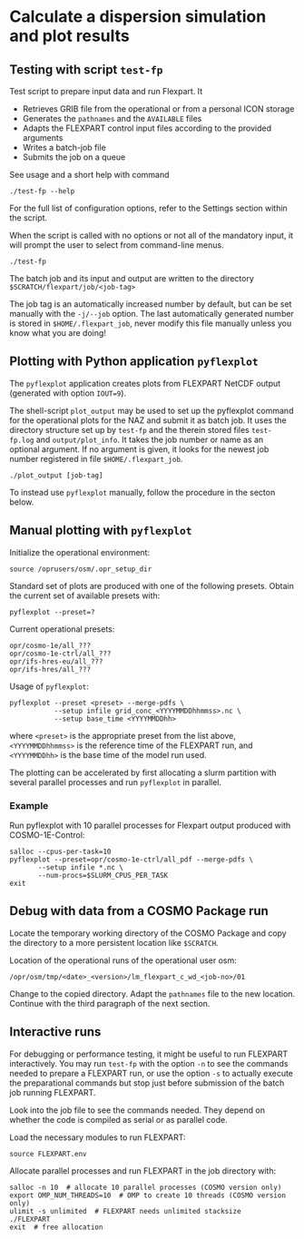 Calculate a dispersion simulation and plot results
==================================================

Testing with script `test-fp`
-----------------------------

Test script to prepare input data and run Flexpart. It
- Retrieves GRIB file from the operational or from a personal ICON storage
- Generates the `pathnames` and the `AVAILABLE` files
- Adapts the FLEXPART control input files according to the provided arguments
- Writes a batch-job file
- Submits the job on a queue

See usage and a short help with command

    ./test-fp --help

For the full list of configuration options, refer to the Settings section within the script.

When the script is called with no options or not all of the mandatory input,
it will prompt the user to select from command-line menus.

    ./test-fp


The batch job and its input and output are written to the directory
`$SCRATCH/flexpart/job/<job-tag>`

The job tag <job-tag> is an automatically increased number by default, but can be
set manually with the `-j/--job` option. The last automatically generated number is stored in
`$HOME/.flexpart_job`, never modify this file manually unless you know what you are doing!


Plotting with Python application `pyflexplot`
---------------------------------------------

The `pyflexplot` application creates plots from FLEXPART NetCDF output (generated with option `IOUT=9`).

The shell-script `plot_output` may be used to set up the pyflexplot command for the
operational plots for the NAZ and submit it as batch job. It uses the directory
structure set up by `test-fp` and the therein stored files `test-fp.log` and
`output/plot_info`. It takes the job number or name as an optional argument. If no argument is given, it looks for the newest job number registered in file `$HOME/.flexpart_job`.

    ./plot_output [job-tag]

To instead use `pyflexplot` manually, follow the procedure in the secton below.

Manual plotting with `pyflexplot`
---------------------------------

Initialize the operational environment:

    source /oprusers/osm/.opr_setup_dir

Standard set of plots are produced with one of the following presets.
Obtain the current set of available presets with:

    pyflexplot --preset=?

Current operational presets:

    opr/cosmo-1e/all_???
    opr/cosmo-1e-ctrl/all_???
    opr/ifs-hres-eu/all_???
    opr/ifs-hres/all_???

Usage of `pyflexplot`:
```
pyflexplot --preset <preset> --merge-pdfs \
           --setup infile grid_conc_<YYYYMMDDhhmmss>.nc \
           --setup base_time <YYYYMMDDhh>
```
where `<preset>` is the appropriate preset from the list above,
      `<YYYYMMDDhhmmss>` is the reference time of the FLEXPART run, and
      `<YYYYMMDDhh>` is the base time of the model run used.

The plotting can be accelerated by first allocating a slurm partition with
several parallel processes and run `pyflexplot` in parallel.

### Example

Run pyflexplot with 10 parallel processes for Flexpart output produced with
COSMO-1E-Control:
```
salloc --cpus-per-task=10
pyflexplot --preset=opr/cosmo-1e-ctrl/all_pdf --merge-pdfs \
	   --setup infile *.nc \
	   --num-procs=$SLURM_CPUS_PER_TASK
exit
```

Debug with data from a COSMO Package run
----------------------------------------

Locate the temporary working directory of the COSMO Package and copy the directory to a more
persistent location like `$SCRATCH`.

Location of the operational runs of the operational user osm:

    /opr/osm/tmp/<date>_<version>/lm_flexpart_c_wd_<job-no>/01

Change to the copied directory. Adapt the `pathnames` file to the new
location. Continue with the third paragraph of the next section.


Interactive runs
----------------

For debugging or performance testing, it might be useful to run
FLEXPART interactively. You may run `test-fp` with the option `-n` to see
the commands needed to prepare a FLEXPART run, or use the option `-s` to
actually execute the preparational commands but stop just before
submission of the batch job running FLEXPART.

Look into the job file to see the commands needed. They depend on
whether the code is compiled as serial or as parallel code.

Load the necessary modules to run FLEXPART:

    source FLEXPART.env

Allocate parallel processes and run FLEXPART in the job directory
with:
```
salloc -n 10  # allocate 10 parallel processes (COSMO version only)
export OMP_NUM_THREADS=10  # OMP to create 10 threads (COSMO version only)
ulimit -s unlimited  # FLEXPART needs unlimited stacksize
./FLEXPART
exit  # free allocation
```
